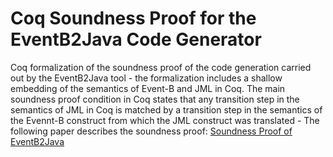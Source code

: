 # Coq Soundness Proof for the EventB2Java Code Generator

Coq formalization of the soundness proof of the code generation carried out by the EventB2Java tool - the formalization includes a shallow embedding of the semantics of Event-B and JML in Coq. The main soundness proof condition in Coq states that any transition step in the semantics of JML in Coq is matched by a transition step in the semantics of the Evennt-B construct from which the JML construct was translated - The following paper describes the soundness proof: [Soundness Proof of EventB2Java]( https://ieeexplore.ieee.org/document/7781833) 
